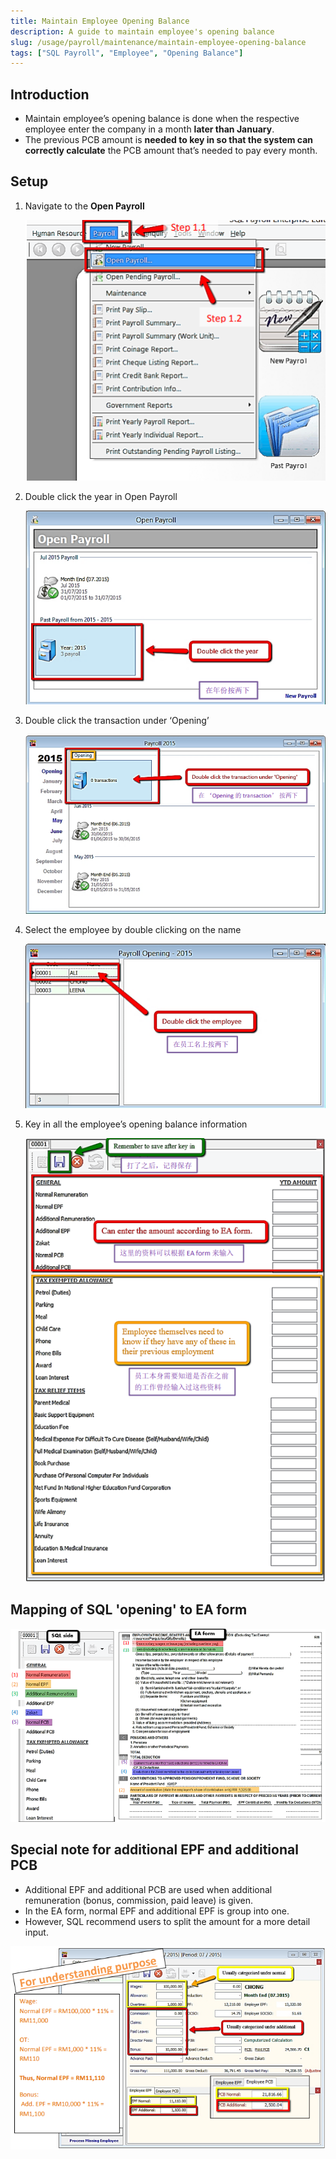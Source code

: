 ```yaml
---
title: Maintain Employee Opening Balance
description: A guide to maintain employee's opening balance
slug: /usage/payroll/maintenance/maintain-employee-opening-balance
tags: ["SQL Payroll", "Employee", "Opening Balance"]
---
```


## Introduction

- Maintain employee’s opening balance is done when the respective employee enter the company in a month **later than January**.
- The previous PCB amount is **needed to key in so that the system can correctly calculate** the PCB amount that’s needed to pay every month.

## Setup

1. Navigate to the **Open Payroll**

   ![navigate](../../../../static/img/usage/payroll/maintenance/maintain-employee-opening-balance/navigate.png)

2. Double click the year in Open Payroll

   ![open-payroll](../../../../static/img/usage/payroll/maintenance/maintain-employee-opening-balance/open-payroll.png)

3. Double click the transaction under ‘Opening’

   ![open-txn](../../../../static/img/usage/payroll/maintenance/maintain-employee-opening-balance/open-txn.png)

4. Select the employee by double clicking on the name

   ![select-employee](../../../../static/img/usage/payroll/maintenance/maintain-employee-opening-balance/select-employee.png)

5. Key in all the employee’s opening balance information

   ![key-in-employee-details](../../../../static/img/usage/payroll/maintenance/maintain-employee-opening-balance/key-in-employee-details.png)

## Mapping of SQL 'opening' to EA form

![mapping](../../../../static/img/usage/payroll/maintenance/maintain-employee-opening-balance/mapping.png)

## Special note for additional EPF and additional PCB

- Additional EPF and additional PCB are used when additional remuneration (bonus, commission, paid leave) is given.
- In the EA form, normal EPF and additional EPF is group into one.
- However, SQL recommend users to split the amount for a more detail input.

![notes](../../../../static/img/usage/payroll/maintenance/maintain-employee-opening-balance/notes.png)
